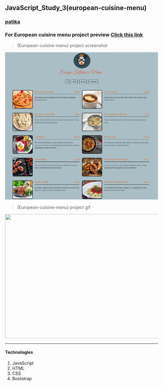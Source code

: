 ## JavaScript_Study_3(european-cuisine-menu)
### [patika](https://academy.patika.dev/tr/profile)
### For European cuisine menu project preview [Click  this link](https://kaderergin.github.io/JavaScript/Javascript_Study_3/) 

> (European-cuisine-menu) project screenshot


<img src="img/menu.jpg">

> (European-cuisine-menu) project gif

<img src="img/european_menu.gif"  width="640px" height="410px">
<hr>

#### Technologies
1. JavaScript
1. HTML
1. CSS
1. Bootstrap

